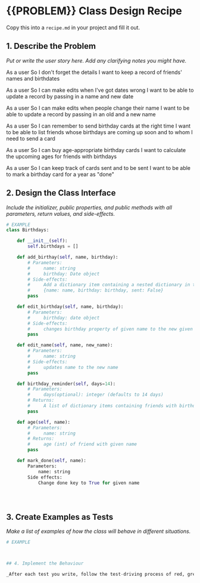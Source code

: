 # {{PROBLEM}} Class Design Recipe

Copy this into a `recipe.md` in your project and fill it out.

## 1. Describe the Problem

_Put or write the user story here. Add any clarifying notes you might have._

As a user
So I don't forget the details
I want to keep a record of friends' names and birthdates

As a user
So I can make edits when I've got dates wrong
I want to be able to update a record by passing in a name and new date

As a user
So I can make edits when people change their name
I want to be able to update a record by passing in an old and a new name

As a user
So I can remember to send birthday cards at the right time
I want to be able to list friends whose birthdays are coming up soon and to whom I need to send a card

As a user
So I can buy age-appropriate birthday cards
I want to calculate the upcoming ages for friends with birthdays

As a user
So I can keep track of cards sent and to be sent
I want to be able to mark a birthday card for a year as "done"

## 2. Design the Class Interface

_Include the initializer, public properties, and public methods with all parameters, return values, and side-effects._

```python
# EXAMPLE
class Birthdays:

    def __init__(self):
        self.birthdays = []

    def add_birthay(self, name, birthday):
        # Parameters:
        #     name: string
        #     birthday: Date object
        # Side-effects:
        #     Add a dictionary item containing a nested dictionary in the following format.        
        #     {name: name, birthday: birthday, sent: False}
        pass

    def edit_birthday(self, name, birthday):
        # Parameters:
        #     birthday: date object
        # Side-effects:
        #     changes birthday property of given name to the new given birthday
        pass

    def edit_name(self, name, new_name):
        # Parameters:
        #     name: string
        # Side-effects:
        #     updates name to the new name
        pass

    def birthday_reminder(self, days=14):
        # Parameters:
        #     days(optional): integer (defaults to 14 days)
        # Returns:
        #     A list of dictionary items containing friends with birthdays coming up in the given time
        pass

    def age(self, name):
        # Parameters:
        #     name: string
        # Returns:
        #     age (int) of friend with given name
        pass

    def mark_done(self, name):
        Parameters:
            name: string
        Side effects:
            Change done key to True for given name





```

## 3. Create Examples as Tests

_Make a list of examples of how the class will behave in different situations._

``` python
# EXAMPLE



## 4. Implement the Behaviour

_After each test you write, follow the test-driving process of red, green, refactor to implement the behaviour._
